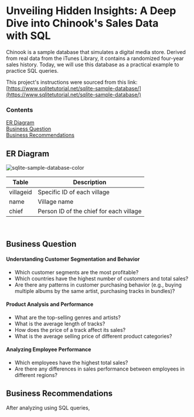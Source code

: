 # Unveiling Hidden Insights: A Deep Dive into Chinook's Sales Data with SQL

Chinook is a sample database that simulates a digital media store. Derived from real data from the iTunes Library, it contains a randomized four-year sales history. Today, we will use this database as a practical example to practice SQL queries.


This project's instructions were sourced from this link:
[https://www.sqlitetutorial.net/sqlite-sample-database/](https://www.sqlitetutorial.net/sqlite-sample-database/)


### Contents
[ER Diagram](#er-diagram) <br/>
[Business Question](#business-question) <br/>
[Business Recommendations](#business-recommendations) <br/>


## ER Diagram

![sqlite-sample-database-color](https://github.com/user-attachments/assets/294fd8c0-5ed7-4a08-b405-dd650ebd4fe6)


| Table                      | Description                                |
| -------------------------  | ------------------------------------------ |
| villageid                  | Specific ID of each village                |
| name                       | Village name                               |
| chief                      | Person ID of the chief for each village    |



<br/>

## Business Question
#### Understanding Customer Segmentation and Behavior
- Which customer segments are the most profitable? <br/>
- Which countries have the highest number of customers and total sales? <br/>
- Are there any patterns in customer purchasing behavior (e.g., buying multiple albums by the same artist, purchasing tracks in bundles)? <br/>


#### Product Analysis and Performance
- What are the top-selling genres and artists? <br/>
- What is the average length of tracks? <br/>
- How does the price of a track affect its sales? <br/>
- What is the average selling price of different product categories? <br/>


#### Analyzing Employee Performance
- Which employees have the highest total sales? <br/>
- Are there any differences in sales performance between employees in different regions? <br/>


## Business Recommendations

After analyzing using SQL queries, 




